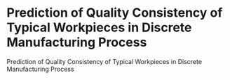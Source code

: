 # Prediction of Quality Consistency of Typical Workpieces in Discrete Manufacturing Process
 Prediction of Quality Consistency of Typical Workpieces in Discrete Manufacturing Process
